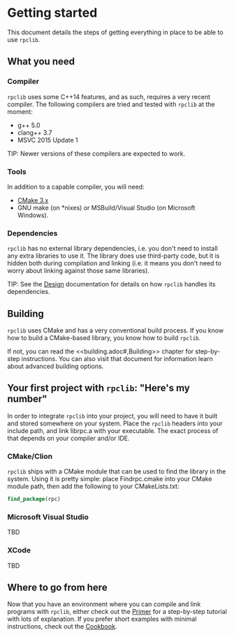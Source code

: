 # Getting started

This document details the steps of getting everything in place to be able to use `rpclib`.

## What you need

### Compiler

`rpclib` uses some C++14 features, and as such, requires a very recent compiler. The following compilers are tried and tested with `rpclib` at the moment:

  * g++ 5.0
  * clang++ 3.7
  * MSVC 2015 Update 1

TIP: Newer versions of these compilers are expected to work.

### Tools

In addition to a capable compiler, you will need:

  * [CMake 3.x](https://cmake.org)
  * GNU make (on \*nixes) or MSBuild/Visual Studio (on Microsoft Windows).

### Dependencies

`rpclib` has no external library dependencies, i.e. you don't need to install any extra libraries to use it. The library does use third-party code, but it is hidden both during compilation and linking (i.e. it means you don't need to worry about linking against those same libraries).

TIP: See the [Design](design.md) documentation for details on how `rpclib` handles its dependencies.


## Building

`rpclib` uses CMake and has a very conventional build process. If you know how to build a CMake-based library, you know how to build `rpclib`.

If not, you can read the <<building.adoc#,Building>> chapter for step-by-step instructions. You can also visit that document for information learn about advanced building options.

## Your first project with `rpclib`: "Here's my number"

In order to integrate `rpclib` into your project, you will need to have it built and stored somewhere on your system. Place the `rpclib` headers into your include path, and link librpc.a with your executable. The exact process of that depends on your compiler and/or IDE.

### CMake/Clion

`rpclib` ships with a CMake module that can be used to find the library in the system. Using it is pretty simple: place Findrpc.cmake into your CMake module path, then add the following to your CMakeLists.txt:

```cmake
find_package(rpc)
```

### Microsoft Visual Studio

TBD

### XCode

TBD

## Where to go from here

Now that you have an environment where you can compile and link programs with `rpclib`, either
check out the [Primer](primer.md) for a step-by-step tutorial with lots of explanation. If you
prefer short examples with minimal instructions, check out the [Cookbook](cookbook.md).
